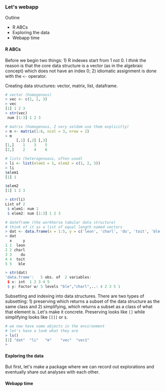 
### Let's webapp

Outline
* R ABCs
* Exploring the data
* Webapp time

#### R ABCs

Before we begin two things: 1) R indexes start from 1 not 0. I _think_ the reason is that the core data structure is a vector (as in the algebraic concept) which does not have an index 0; 2) idiomatic assignment is done with the `<-` operator.

Creating data structures: vector, matrix, list, dataframe.

```r
# vector (homogenous)
> vec <- c(1, 2, 3)
> vec
[1] 1 2 3
> str(vec)
 num [1:3] 1 2 3

# matrix (homogenous, I very seldom use them explicitly)
> m <- matrix(1:6, ncol = 3, nrow = 2)
> m
     [,1] [,2] [,3]
[1,]    1    3    5
[2,]    2    4    6

# lists (heterogenuous, often used)
> li <- list(elem1 = 1, elem2 = c(1, 2, 3))
> li
$elem1
[1] 1

$elem2
[1] 1 2 3

> str(li)
List of 2
 $ elem1: num 1
 $ elem2: num [1:3] 1 2 3

# dateframe (the workhorse tabular data structure)
# think of it as a list of equal length named vectors
> dat <- data.frame(x = 1:5, y = c('leon', 'charl', 'du', 'toit', 'ble'))
> dat
  x     y
1 1  leon
2 2 charl
3 3    du
4 4  toit
5 5   ble

> str(dat)
'data.frame':   5 obs. of  2 variables:
 $ x: int  1 2 3 4 5
 $ y: Factor w/ 5 levels "ble","charl",..: 4 2 3 5 1
```

Subsetting and indexing into data structures. There are two types of subsetting: 1) preserving which returns a subset of the data structure as the same class and 2) simplifying, which returns a subset as a class of what that element is. Let's make it concrete. Preserving looks like `[]` while simplifying looks like `[[]]` or `$`.

```r
# we now have some objects in the environment
# let's have a look what they are
> ls()
[1] "dat"  "li"   "m"    "vec"  "vec1"
>
```


#### Exploring the data

But first, let's make a package where we can record out explorations and eventually share out analyses with each other.

#### Webapp time

